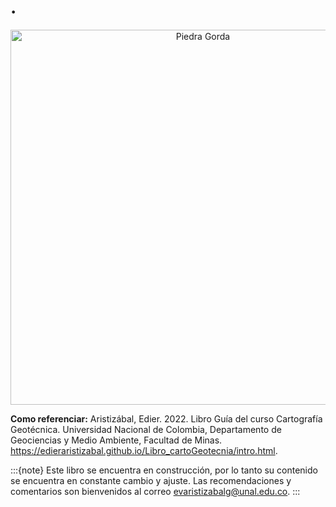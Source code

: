 # .

<p style="text-align:center;">
<img src="https://i.pinimg.com/564x/04/d6/35/04d63546d95f6ff5515f0d2cf0794131.jpg" alt="Piedra Gorda" width="600px">
</p>

**Como referenciar:** Aristizábal, Edier. 2022. Libro Guía del curso Cartografía Geotécnica. Universidad Nacional de Colombia, Departamento de Geociencias y Medio Ambiente, Facultad de Minas. https://edieraristizabal.github.io/Libro_cartoGeotecnia/intro.html.


:::{note}
Este libro se encuentra en construcción, por lo tanto su contenido se encuentra en constante cambio y ajuste. Las recomendaciones y comentarios son bienvenidos al correo evaristizabalg@unal.edu.co.
:::


